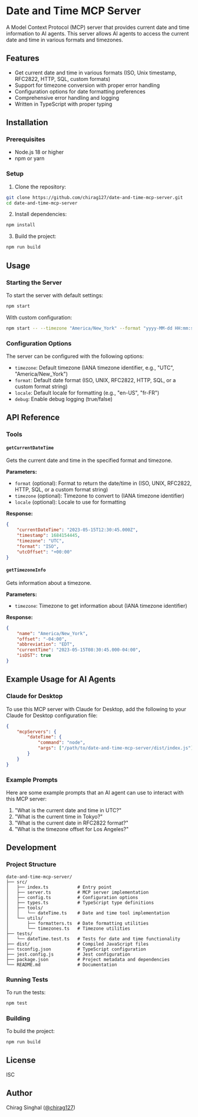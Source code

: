 # Date and Time MCP Server

A Model Context Protocol (MCP) server that provides current date and time information to AI agents. This server allows AI agents to access the current date and time in various formats and timezones.

## Features

-   Get current date and time in various formats (ISO, Unix timestamp, RFC2822, HTTP, SQL, custom formats)
-   Support for timezone conversion with proper error handling
-   Configuration options for date formatting preferences
-   Comprehensive error handling and logging
-   Written in TypeScript with proper typing

## Installation

### Prerequisites

-   Node.js 18 or higher
-   npm or yarn

### Setup

1. Clone the repository:

```bash
git clone https://github.com/chirag127/date-and-time-mcp-server.git
cd date-and-time-mcp-server
```

2. Install dependencies:

```bash
npm install
```

3. Build the project:

```bash
npm run build
```

## Usage

### Starting the Server

To start the server with default settings:

```bash
npm start
```

With custom configuration:

```bash
npm start -- --timezone "America/New_York" --format "yyyy-MM-dd HH:mm:ss" --locale "en-US" --debug true
```

### Configuration Options

The server can be configured with the following options:

-   `timezone`: Default timezone (IANA timezone identifier, e.g., "UTC", "America/New_York")
-   `format`: Default date format (ISO, UNIX, RFC2822, HTTP, SQL, or a custom format string)
-   `locale`: Default locale for formatting (e.g., "en-US", "fr-FR")
-   `debug`: Enable debug logging (true/false)

## API Reference

### Tools

#### `getCurrentDateTime`

Gets the current date and time in the specified format and timezone.

**Parameters:**

-   `format` (optional): Format to return the date/time in (ISO, UNIX, RFC2822, HTTP, SQL, or a custom format string)
-   `timezone` (optional): Timezone to convert to (IANA timezone identifier)
-   `locale` (optional): Locale to use for formatting

**Response:**

```json
{
    "currentDateTime": "2023-05-15T12:30:45.000Z",
    "timestamp": 1684154445,
    "timezone": "UTC",
    "format": "ISO",
    "utcOffset": "+00:00"
}
```

#### `getTimezoneInfo`

Gets information about a timezone.

**Parameters:**

-   `timezone`: Timezone to get information about (IANA timezone identifier)

**Response:**

```json
{
    "name": "America/New_York",
    "offset": "-04:00",
    "abbreviation": "EDT",
    "currentTime": "2023-05-15T08:30:45.000-04:00",
    "isDST": true
}
```

## Example Usage for AI Agents

### Claude for Desktop

To use this MCP server with Claude for Desktop, add the following to your Claude for Desktop configuration file:

```json
{
    "mcpServers": {
        "dateTime": {
            "command": "node",
            "args": ["/path/to/date-and-time-mcp-server/dist/index.js"]
        }
    }
}
```

### Example Prompts

Here are some example prompts that an AI agent can use to interact with this MCP server:

1. "What is the current date and time in UTC?"
2. "What is the current time in Tokyo?"
3. "What is the current date in RFC2822 format?"
4. "What is the timezone offset for Los Angeles?"

## Development

### Project Structure

```
date-and-time-mcp-server/
├── src/
│   ├── index.ts           # Entry point
│   ├── server.ts          # MCP server implementation
│   ├── config.ts          # Configuration options
│   ├── types.ts           # TypeScript type definitions
│   ├── tools/
│   │   └── dateTime.ts    # Date and time tool implementation
│   └── utils/
│       ├── formatters.ts  # Date formatting utilities
│       └── timezones.ts   # Timezone utilities
├── tests/
│   └── dateTime.test.ts   # Tests for date and time functionality
├── dist/                  # Compiled JavaScript files
├── tsconfig.json          # TypeScript configuration
├── jest.config.js         # Jest configuration
├── package.json           # Project metadata and dependencies
└── README.md              # Documentation
```

### Running Tests

To run the tests:

```bash
npm test
```

### Building

To build the project:

```bash
npm run build
```

## License

ISC

## Author

Chirag Singhal ([@chirag127](https://github.com/chirag127))
